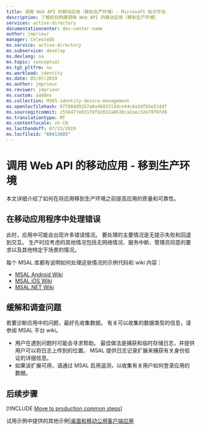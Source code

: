 ```yaml
---
title: 调用 Web API 的移动应用（移到生产环境）- Microsoft 标识平台
description: 了解如何构建调用 Web API 的移动应用（移到生产环境）
services: active-directory
documentationcenter: dev-center-name
author: jmprieur
manager: CelesteDG
ms.service: active-directory
ms.subservice: develop
ms.devlang: na
ms.topic: conceptual
ms.tgt_pltfrm: na
ms.workload: identity
ms.date: 05/07/2019
ms.author: jmprieur
ms.reviwer: jmprieur
ms.custom: aaddev
ms.collection: M365-identity-device-management
ms.openlocfilehash: 67788dd9257a0a4685313dce44c6a3dfb5e514df
ms.sourcegitcommit: c556477e031f8f82022a8638ca2aec32e79f6fd9
ms.translationtype: MT
ms.contentlocale: zh-CN
ms.lasthandoff: 07/23/2019
ms.locfileid: "68413605"
---
```

# <a name="mobile-app-that-calls-web-apis---move-to-production"></a>调用 Web API 的移动应用 - 移到生产环境

本文详细介绍了如何在将应用移到生产环境之前提高应用的质量和可靠性。

## <a name="handling-errors-in-mobile-applications"></a>在移动应用程序中处理错误

此时，应用中可能会出现许多错误情况。 要处理的主要情况是无提示失败和回退到交互。 生产时应考虑的其他情况包括无网络情况、服务中断、管理员同意的要求以及其他特定于场景的情况。

每个 MSAL 库都有说明如何处理这些情况的示例代码和 wiki 内容：

- [MSAL Android Wiki](https://github.com/AzureAD/microsoft-authentication-library-for-android)
- [MSAL iOS Wiki](https://github.com/AzureAD/microsoft-authentication-library-for-objc/wiki)
- [MSAL.NET Wiki](https://github.com/AzureAD/microsoft-authentication-library-for-dotnet/wiki)

## <a name="mitigating-and-investigating-issues"></a>缓解和调查问题

若要诊断应用中的问题，最好先收集数据。 有关可以收集的数据类型的信息，请参阅 MSAL 平台 wiki。

- 用户在遇到问题时可能会寻求帮助。 最佳做法是捕获和临时存储日志，并提供用户可以将日志上传到的位置。 MSAL 提供日志记录扩展来捕获有关身份验证的详细信息。
- 如果该扩展可用，请通过 MSAL 启用遥测，以收集有关用户如何登录应用的数据。

## <a name="next-steps"></a>后续步骤

[!INCLUDE [Move to production common steps](../../../includes/active-directory-develop-scenarios-production.md)]

试用示例中提供的其他示例[|桌面和移动公用客户端应用](sample-v2-code.md#desktop-and-mobile-public-client-apps)
